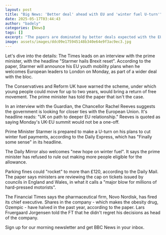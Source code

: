 ```yaml
---
layout: post
title: "Big News: 'Better deal' ahead with EU and 'winter fuel U-turn'"
date: 2025-05-17T03:44:43
author: "badely"
categories: [News]
tags: []
excerpt: "The papers are dominated by better deals expected with the EU and Sir Keir Starmer's pivot on winter fuel payments."
image: assets/images/ddc09e175945148b340e64e9f3ac9ec3.jpg
---
```


Let's dive into the details: The Times leads on an interview with the prime minister, with the headline "Starmer hails Brexit reset". According to the paper, Starmer will announce his EU youth mobility plans when he welcomes European leaders to London on Monday, as part of a wider deal with the bloc. 

The Conservatives and Reform UK have warned the scheme, under which young people could move for up to two years, would bring a return of free movement. The prime minister has told the paper that isn't the case.

In an interview with the Guardian, the Chancellor Rachel Reeves suggests the government is looking for closer ties with the European Union. It's headline reads: "UK on path to deeper EU relationship." Reeves is quoted as saying Monday's UK-EU summit would not be a one-off.

Prime Minister Starmer is prepared to make a U-turn on his plans to cut winter fuel payments, according to the Daily Express, which has "Finally some sense" in its headline. 

The Daily Mirror also welcomes "new hope on winter fuel". It says the prime minister has refused to rule out making more people eligible for the allowance.

Parking fines could "rocket" to more than £120, according to the Daily Mail. The paper says ministers are reviewing the cap on tickets issued by councils in England and Wales, in what it calls a "major blow for millions of hard-pressed motorists".

The Financial Times says the pharmaceutical firm, Novo Nordisk, has fired its chief executive. Shares in the company - which makes the obesity drug, Ozempic - have halved in the past year, according to the paper. Lars Fruergaard Jorgensen told the FT that he didn't regret his decisions as head of the company.

Sign up for our morning newsletter and get BBC News in your inbox.

